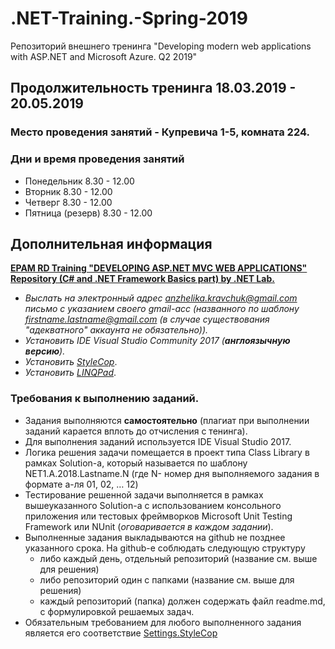 # .NET-Training.-Spring-2019

Репозиторий внешнего тренинга "Developing modern web applications with ASP.NET and Microsoft Azure. Q2 2019"

## Продолжительность тренинга 18.03.2019 - 20.05.2019

### Место проведения занятий - Купревича 1-5,  комната 224.
### Дни и время проведения занятий
- Понедельник 8.30 - 12.00
- Вторник 8.30 - 12.00
- Четверг 8.30 - 12.00
- Пятница (резерв) 8.30 - 12.00

## Дополнительная информация
**[EPAM RD Training "DEVELOPING ASP.NET MVC WEB APPLICATIONS" Repository (C# and .NET Framework Basics part) by .NET Lab.](https://github.com/EPM-RD-NETLAB/.NET-Framework-modules)**

- *Выслать на электронный адрес anzhelika.kravchuk@gmail.com письмо с указанием своего gmail-acc (названного по шаблону firstname.lastname@gmail.com (в случае существования "адекватного" аккаунта не обязательно)).*
- *Установить IDE Visual Studio Community 2017 (**англоязычную версию**).*
- *Установить [StyleCop](https://github.com/AnzhelikaKravchuk/.NET-Training.-Spring-2019/tree/master/Day%201)*.
- *Установить [LINQPad](http://www.linqpad.net/)*.

### Требования к выполнению заданий.
- Задания выполняются **самостоятельно** (плагиат при выполнении заданий карается вплоть до отчисления с тенинга).
- Для выполнения заданий используется IDE Visual Studio 2017.
- Логика решения задачи помещается в проект типа Class Library в рамках Solution-а, который называется по шаблону NET1.A.2018.Lastname.N (где N- номер дня выполняемого задания в формате а-ля 01, 02, … 12)
- Тестирование решенной задачи выполняется в рамках вышеуказанного Solution-а с использованием консольного приложения или тестовых фреймворков Microsoft Unit Testing Framework или NUnit (*оговаривается в каждом задании*).
- Выполненные задания выкладываются на github не позднее указанного срока. На github-e соблюдать следующую структуру
	- либо каждый день, отдельный репозиторий (название см. выше для решения)
	- либо репозиторий один с папками (название см. выше для решения) 
	- каждый репозиторий (папка) должен содержать файл readme.md, с формулировкой решаемых задач.
- Обязательным требованием для любого выполненного задания является его соответствие [Settings.StyleCop](https://github.com/AnzhelikaKravchuk/Training-Autumn-2018/tree/master/Day%201)
